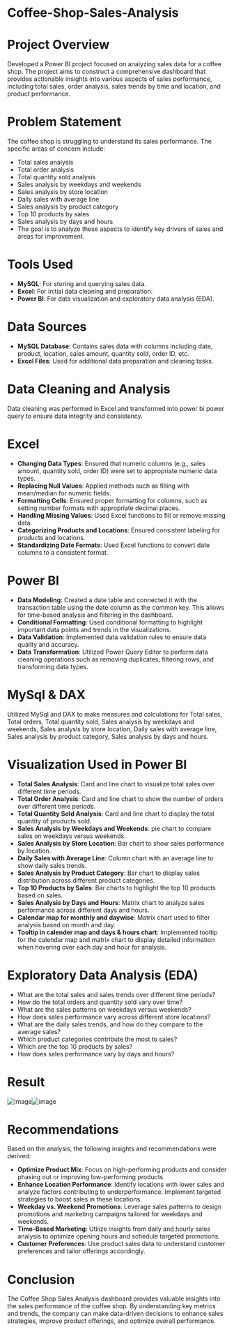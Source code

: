 # Coffee-Shop-Sales-Analysis
# Project Overview
Developed a Power BI project focused on analyzing sales data for a coffee shop. The project aims to construct a comprehensive dashboard that provides actionable insights into various aspects of sales performance, including total sales, order analysis, sales trends by time and location, and product performance.
# Problem Statement
The coffee shop is struggling to understand its sales performance. The specific areas of concern include:

* Total sales analysis
* Total order analysis
* Total quantity sold analysis
* Sales analysis by weekdays and weekends
* Sales analysis by store location
* Daily sales with average line
* Sales analysis by product category
* Top 10 products by sales
* Sales analysis by days and hours
* The goal is to analyze these aspects to identify key drivers of sales and areas for improvement.
# Tools Used
- **MySQL**: For storing and querying sales data.
- **Excel**: For initial data cleaning and preparation.
- **Power BI**: For data visualization and exploratory data analysis (EDA).
# Data Sources
- **MySQL Database**: Contains sales data with columns including date, product, location, sales amount, quantity sold, order ID, etc.
- **Excel Files**: Used for additional data preparation and cleaning tasks.
# Data Cleaning and Analysis
Data cleaning was performed in Excel and transformed into power bi power query to ensure data integrity and consistency.
# Excel
- **Changing Data Types**: Ensured that numeric columns (e.g., sales amount, quantity sold, order ID) were set to appropriate numeric data types.
- **Replacing Null Values**: Applied methods such as filling with mean/median for numeric fields.
- **Formatting Cells**: Ensured proper formatting for columns, such as setting number formats with appropriate decimal places.
- **Handling Missing Values**: Used Excel functions to fill or remove missing data.
- **Categorizing Products and Locations**: Ensured consistent labeling for products and locations.
- **Standardizing Date Formats**: Used Excel functions to convert date columns to a consistent format.
# Power BI
- **Data Modeling**: Created a date table and connected it with the transaction table using the date column as the common key. This allows for time-based analysis and filtering in the dashboard.
- **Conditional Formatting**: Used conditional formatting to highlight important data points and trends in the visualizations.
- **Data Validation**: Implemented data validation rules to ensure data quality and accuracy.
- **Data Transformation**: Utilized Power Query Editor to perform data cleaning operations such as removing duplicates, filtering rows, and transforming data types.
# MySql & DAX
Utilized MySql and DAX to make measures and calculations for Total sales, Total orders, Total quantity sold, Sales analysis by weekdays and weekends, Sales analysis by store location, Daily sales with average line, Sales analysis by product category, Sales analysis by days and hours.
# Visualization Used in Power BI
- **Total Sales Analysis**: Card and line chart to visualize total sales over different time periods.
- **Total Order Analysis**: Card and line chart to show the number of orders over different time periods.
- **Total Quantity Sold Analysis**: Card and line chart to display the total quantity of products sold.
- **Sales Analysis by Weekdays and Weekends**: pie chart to compare sales on weekdays versus weekends.
- **Sales Analysis by Store Location**: Bar chart to show sales performance by location.
- **Daily Sales with Average Line**: Column chart with an average line to show daily sales trends.
- **Sales Analysis by Product Category**: Bar chart to display sales distribution across different product categories.
- **Top 10 Products by Sales**: Bar charts to highlight the top 10 products based on sales.
- **Sales Analysis by Days and Hours**: Matrix chart to analyze sales performance across different days and hours.
- **Calendar map for monthly and daywise**: Matrix chart used to filter analysis based on month and day.
- **Tooltip in calender map and days & hours chart**: Implemented tooltip for the calendar map and matrix chart to display detailed information when hovering over each day and hour for analysis.
# Exploratory Data Analysis (EDA)
* What are the total sales and sales trends over different time periods?
* How do the total orders and quantity sold vary over time?
* What are the sales patterns on weekdays versus weekends?
* How does sales performance vary across different store locations?
* What are the daily sales trends, and how do they compare to the average sales?
* Which product categories contribute the most to sales?
* Which are the top 10 products by sales?
* How does sales performance vary by days and hours?
# Result
![image](https://github.com/Robinkumar158/Coffee-Shop-Sales-Analysis/issues/2#issue-3216510020)![image](https://github.com/user-attachments/assets/0331bf0d-19cc-4aad-99fd-f0f970c111cf)


# Recommendations
Based on the analysis, the following insights and recommendations were derived:

- **Optimize Product Mix**: Focus on high-performing products and consider phasing out or improving low-performing products.
- **Enhance Location Performance**: Identify locations with lower sales and analyze factors contributing to underperformance. Implement targeted strategies to boost sales in these locations.
- **Weekday vs. Weekend Promotions**: Leverage sales patterns to design promotions and marketing campaigns tailored for weekdays and weekends.
- **Time-Based Marketing**: Utilize insights from daily and hourly sales analysis to optimize opening hours and schedule targeted promotions.
- **Customer Preferences**: Use product sales data to understand customer preferences and tailor offerings accordingly.
# Conclusion
The Coffee Shop Sales Analysis dashboard provides valuable insights into the sales performance of the coffee shop. By understanding key metrics and trends, the company can make data-driven decisions to enhance sales strategies, improve product offerings, and optimize overall performance.

